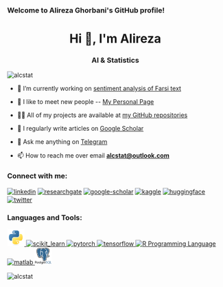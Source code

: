 ### Welcome to Alireza Ghorbani's GitHub profile!



<h1 align="center">Hi 👋, I'm Alireza</h1>
<h3 align="center">AI & Statistics</h3>

<p align="left">
<img src="https://komarev.com/ghpvc/?username=alcstat&label=Profile%20views&color=0e75b6&style=flat" alt="alcstat" /> 
</p>


- 🔭 I’m currently working on [sentiment analysis of Farsi text](https://github.com/alcstat/sentiment_analysis_persian)

- 🤝 I like to meet new people -- [My Personal Page](https://alcstat.github.io/)

- 👨‍💻 All of my projects are available at [my GitHub repositories](https://github.com/alcstat?tab=repositories)

- 📝 I regularly write articles on [Google Scholar](https://scholar.google.com/citations?user=RoWUdywAAAAJ&hl=en)

- 💬 Ask me anything on [Telegram](https://t.me/alcstat)

- 📫 How to reach me over email **alcstat@outlook.com**

<h3 align="left">Connect with me:</h3>
<p align="left">
<a href="https://linkedin.com/in/alcstat" target="blank"><img align="center" src="https://raw.githubusercontent.com/rahuldkjain/github-profile-readme-generator/master/src/images/icons/Social/linked-in-alt.svg" alt="linkedin" height="30" width="40" /></a>
<a href="https://www.researchgate.net/profile/Alireza-Ghorbani-3?ev=hdr_xprf&_tp=eyJjb250ZXh0Ijp7ImZpcnN0UGFnZSI6Il9kaXJlY3QiLCJwYWdlIjoiX2RpcmVjdCJ9fQ" target="blank"><img align="center" src="https://upload.wikimedia.org/wikipedia/commons/thumb/5/5e/ResearchGate_icon_SVG.svg/2048px-ResearchGate_icon_SVG.svg.png" alt="researchgate" height="30" width="30" /></a>
<a href="https://scholar.google.com/citations?user=RoWUdywAAAAJ&hl=en" target="blank"><img align="center" src="https://storage.scolary.com/storage/file/public/2cd20ed1-980e-4f1b-a403-17202f904f95.svg" alt="google-scholar" height="50" width="50" /></a>
<a href="https://kaggle.com/alcstat/" target="blank"><img align="center" src="https://raw.githubusercontent.com/rahuldkjain/github-profile-readme-generator/master/src/images/icons/Social/kaggle.svg" alt="kaggle" height="30" width="40" /></a>
<a href="https://huggingface.co/alcstat/" target="blank"><img align="center" src="https://www.svgrepo.com/show/396671/hugging-face.svg" alt="huggingface" height="30" width="40" /></a>
<a href="https://twitter.com/alcstat/" target="blank"><img align="center" src="https://raw.githubusercontent.com/rahuldkjain/github-profile-readme-generator/master/src/images/icons/Social/twitter.svg" alt="twitter" height="30" width="40" /></a>
</p>

<h3 align="left">Languages and Tools:</h3>
<p align="left">  
<a href="https://www.python.org" target="_blank" rel="noreferrer"> <img src="https://raw.githubusercontent.com/devicons/devicon/master/icons/python/python-original.svg" alt="python" width="40" height="40"/> </a> <a href="https://scikit-learn.org/" target="_blank" rel="noreferrer"> <img src="https://upload.wikimedia.org/wikipedia/commons/0/05/Scikit_learn_logo_small.svg" alt="scikit_learn" width="40" height="40"/> </a> <a href="https://pytorch.org/" target="_blank" rel="noreferrer"> <img src="https://www.vectorlogo.zone/logos/pytorch/pytorch-icon.svg" alt="pytorch" width="40" height="40"/> </a>  <a href="https://www.tensorflow.org" target="_blank" rel="noreferrer"> <img src="https://www.vectorlogo.zone/logos/tensorflow/tensorflow-icon.svg" alt="tensorflow" width="40" height="40"/> </a> <a href="https://www.r-project.org/" target="_blank" rel="noreferrer"> <img src="https://www.r-project.org/Rlogo.png" alt="R Programming Language" width="48" height="40"/> </a> <a href="https://www.mathworks.com/" target="_blank" rel="noreferrer"> <img src="https://upload.wikimedia.org/wikipedia/commons/2/21/Matlab_Logo.png" alt="matlab" width="40" height="40"/> </a> <a href="https://www.postgresql.org" target="_blank" rel="noreferrer"> <img src="https://raw.githubusercontent.com/devicons/devicon/master/icons/postgresql/postgresql-original-wordmark.svg" alt="postgresql" width="40" height="40"/> </a> 
</p> 

<p><img align="center" src="https://github-readme-stats.vercel.app/api/top-langs?username=alcstat&show_icons=true&locale=en&layout=compact" alt="alcstat" /></p>

